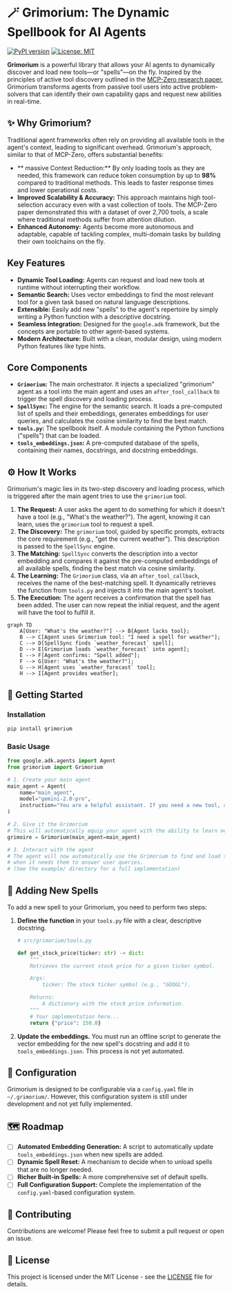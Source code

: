 # 🪄 Grimorium: The Dynamic Spellbook for AI Agents

[![PyPI version](https://badge.fury.io/py/grimorium.svg)](https://badge.fury.io/py/grimorium)
[![License: MIT](https://img.shields.io/badge/License-MIT-yellow.svg)](https://opensource.org/licenses/MIT)

**Grimorium** is a powerful library that allows your AI agents to dynamically discover and load new tools—or "spells"—on the fly. Inspired by the principles of active tool discovery outlined in the [MCP-Zero research paper](https://arxiv.org/html/2506.01056v4), Grimorium transforms agents from passive tool users into active problem-solvers that can identify their own capability gaps and request new abilities in real-time.

## ✨ Why Grimorium?

Traditional agent frameworks often rely on providing all available tools in the agent's context, leading to significant overhead. Grimorium's approach, similar to that of MCP-Zero, offers substantial benefits:

*   ** massive Context Reduction:** By only loading tools as they are needed, this framework can reduce token consumption by up to **98%** compared to traditional methods. This leads to faster response times and lower operational costs.
*   **Improved Scalability & Accuracy:** This approach maintains high tool-selection accuracy even with a vast collection of tools. The MCP-Zero paper demonstrated this with a dataset of over 2,700 tools, a scale where traditional methods suffer from attention dilution.
*   **Enhanced Autonomy:** Agents become more autonomous and adaptable, capable of tackling complex, multi-domain tasks by building their own toolchains on the fly.

## Key Features

*   **Dynamic Tool Loading:** Agents can request and load new tools at runtime without interrupting their workflow.
*   **Semantic Search:** Uses vector embeddings to find the most relevant tool for a given task based on natural language descriptions.
*   **Extensible:** Easily add new "spells" to the agent's repertoire by simply writing a Python function with a descriptive docstring.
*   **Seamless Integration:** Designed for the `google.adk` framework, but the concepts are portable to other agent-based systems.
*   **Modern Architecture:** Built with a clean, modular design, using modern Python features like type hints.

## Core Components

*   **`Grimorium`:** The main orchestrator. It injects a specialized "grimorium" agent as a tool into the main agent and uses an `after_tool_callback` to trigger the spell discovery and loading process.
*   **`SpellSync`:** The engine for the semantic search. It loads a pre-computed list of spells and their embeddings, generates embeddings for user queries, and calculates the cosine similarity to find the best match.
*   **`tools.py`:** The spellbook itself. A module containing the Python functions ("spells") that can be loaded.
*   **`tools_embeddings.json`:** A pre-computed database of the spells, containing their names, docstrings, and docstring embeddings.

## ⚙️ How It Works

Grimorium's magic lies in its two-step discovery and loading process, which is triggered after the main agent tries to use the `grimorium` tool.

1.  **The Request:** A user asks the agent to do something for which it doesn't have a tool (e.g., "What's the weather?"). The agent, knowing it can learn, uses the `grimorium` tool to request a spell.
2.  **The Discovery:** The `grimorium` tool, guided by specific prompts, extracts the core requirement (e.g., "get the current weather"). This description is passed to the `SpellSync` engine.
3.  **The Matching:** `SpellSync` converts the description into a vector embedding and compares it against the pre-computed embeddings of all available spells, finding the best match via cosine similarity.
4.  **The Learning:** The `Grimorium` class, via an `after_tool_callback`, receives the name of the best-matching spell. It dynamically retrieves the function from `tools.py` and injects it into the main agent's toolset.
5.  **The Execution:** The agent receives a confirmation that the spell has been added. The user can now repeat the initial request, and the agent will have the tool to fulfill it.

```mermaid
graph TD
    A[User: "What's the weather?"] --> B{Agent lacks tool};
    B --> C[Agent uses Grimorium tool: "I need a spell for weather"];
    C --> D[SpellSync finds `weather_forecast` spell];
    D --> E[Grimorium loads `weather_forecast` into agent];
    E --> F[Agent confirms: "Spell added"];
    F --> G[User: "What's the weather?"];
    G --> H[Agent uses `weather_forecast` tool];
    H --> I[Agent provides weather];
```

## 🚀 Getting Started

### Installation

```bash
pip install grimorium
```

### Basic Usage

```python
from google.adk.agents import Agent
from grimorium import Grimorium

# 1. Create your main agent
main_agent = Agent(
    name="main_agent",
    model="gemini-2.0-pro",
    instruction="You are a helpful assistant. If you need a new tool, ask the Grimorium for it."
)

# 2. Give it the Grimorium
# This will automatically equip your agent with the ability to learn new spells.
grimoire = Grimorium(main_agent=main_agent)

# 3. Interact with the agent
# The agent will now automatically use the Grimorium to find and load tools
# when it needs them to answer user queries.
# (See the example/ directory for a full implementation)
```

## 📖 Adding New Spells

To add a new spell to your Grimorium, you need to perform two steps:

1.  **Define the function** in your `tools.py` file with a clear, descriptive docstring.

    ```python
    # src/grimorium/tools.py

    def get_stock_price(ticker: str) -> dict:
        """
        Retrieves the current stock price for a given ticker symbol.

        Args:
            ticker: The stock ticker symbol (e.g., "GOOGL").

        Returns:
            A dictionary with the stock price information.
        """
        # Your implementation here...
        return {"price": 150.0}
    ```

2.  **Update the embeddings.** You must run an offline script to generate the vector embedding for the new spell's docstring and add it to `tools_embeddings.json`. This process is not yet automated.

## 🔧 Configuration

Grimorium is designed to be configurable via a `config.yaml` file in `~/.grimorium/`. However, this configuration system is still under development and not yet fully implemented.

## 🗺️ Roadmap

*   [ ] **Automated Embedding Generation:** A script to automatically update `tools_embeddings.json` when new spells are added.
*   [ ] **Dynamic Spell Reset:** A mechanism to decide when to unload spells that are no longer needed.
*   [ ] **Richer Built-in Spells:** A more comprehensive set of default spells.
*   [ ] **Full Configuration Support:** Complete the implementation of the `config.yaml`-based configuration system.

## 🤝 Contributing

Contributions are welcome! Please feel free to submit a pull request or open an issue.

## 📜 License

This project is licensed under the MIT License - see the [LICENSE](LICENSE) file for details.
